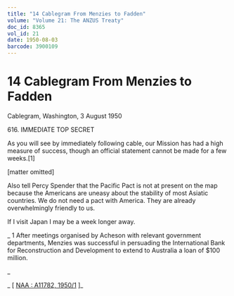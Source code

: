 ```yaml
---
title: "14 Cablegram From Menzies to Fadden"
volume: "Volume 21: The ANZUS Treaty"
doc_id: 8365
vol_id: 21
date: 1950-08-03
barcode: 3900109
---
```


# 14 Cablegram From Menzies to Fadden

Cablegram, Washington, 3 August 1950

616\. IMMEDIATE TOP SECRET

As you will see by immediately following cable, our Mission has had a high measure of success, though an official statement cannot be made for a few weeks.[1]

[matter omitted]

Also tell Percy Spender that the Pacific Pact is not at present on the map because the Americans are uneasy about the stability of most Asiatic countries. We do not need a pact with America. They are already overwhelmingly friendly to us.

If I visit Japan I may be a week longer away.

_ 1 After meetings organised by Acheson with relevant government departments, Menzies was successful in persuading the International Bank for Reconstruction and Development to extend to Australia a loan of $100 million.

_

_ [ [NAA : A11782, 1950/1](http://www.naa.gov.au/cgi-bin/Search?O=I&Number=3900109) ]_
